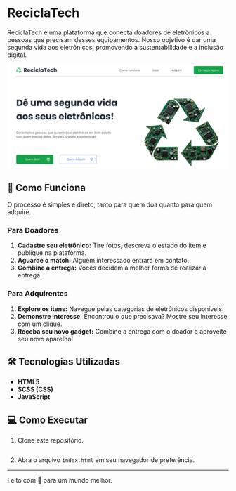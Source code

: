 # ReciclaTech

ReciclaTech é uma plataforma que conecta doadores de eletrônicos a pessoas que precisam desses equipamentos. Nosso objetivo é dar uma segunda vida aos eletrônicos, promovendo a sustentabilidade e a inclusão digital.

![Print da Home](assets/img/print.png)

## 🚀 Como Funciona

O processo é simples e direto, tanto para quem doa quanto para quem adquire.

### Para Doadores
1.  **Cadastre seu eletrônico:** Tire fotos, descreva o estado do item e publique na plataforma.
2.  **Aguarde o match:** Alguém interessado entrará em contato.
3.  **Combine a entrega:** Vocês decidem a melhor forma de realizar a entrega.

### Para Adquirentes
1.  **Explore os itens:** Navegue pelas categorias de eletrônicos disponíveis.
2.  **Demonstre interesse:** Encontrou o que precisava? Mostre seu interesse com um clique.
3.  **Receba seu novo gadget:** Combine a entrega com o doador e aproveite seu novo aparelho!

## 🛠️ Tecnologias Utilizadas

-   **HTML5**
-   **SCSS (CSS)**
-   **JavaScript**

## 💻 Como Executar

1.  Clone este repositório.
```

```

2.  Abra o arquivo `index.html` em seu navegador de preferência.

---

Feito com 💚 para um mundo melhor.
